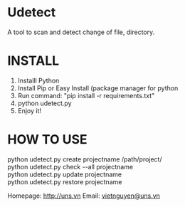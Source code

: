 Udetect
=======
A tool to scan and detect change of file, directory.

INSTALL
=======  
1. Installl Python  
2. Install Pip or Easy Install (package manager for python  
3. Run command: "pip install -r requirements.txt"
4. python udetect.py
5. Enjoy it!  

HOW TO USE
==========
python udetect.py create projectname /path/project/  
python udetect.py check --all projectname  
python udetect.py update projectname  
python udetect.py restore projectname  

Homepage: http://uns.vn 
Email: vietnguyen@uns.vn
